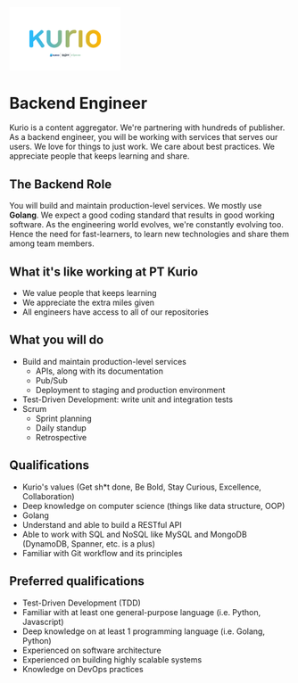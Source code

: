 <img src="logo-pt-kurio.png" alt="Logo" style="width: 200px;"/>

# Backend Engineer

Kurio is a content aggregator. We're partnering with hundreds of publisher. As a backend engineer, you will be working with services that serves our users. We love for things to just work. We care about best practices. We appreciate people that keeps learning and share.

## The Backend Role

You will build and maintain production-level services. We mostly use **Golang**. We expect a good coding standard that results in good working software. As the engineering world evolves, we're constantly evolving too. Hence the need for fast-learners, to learn new technologies and share them among team members.

## What it's like working at PT Kurio

- We value people that keeps learning
- We appreciate the extra miles given
- All engineers have access to all of our repositories

## What you will do

- Build and maintain production-level services
  - APIs, along with its documentation
  - Pub/Sub
  - Deployment to staging and production environment
- Test-Driven Development: write unit and integration tests
- Scrum
  - Sprint planning
  - Daily standup
  - Retrospective

## Qualifications

- Kurio's values (Get sh*t done, Be Bold, Stay Curious, Excellence, Collaboration)
- Deep knowledge on computer science (things like data structure, OOP)
- Golang
- Understand and able to build a RESTful API
- Able to work with SQL and NoSQL like MySQL and MongoDB (DynamoDB, Spanner, etc. is a plus)
- Familiar with Git workflow and its principles

## Preferred qualifications

- Test-Driven Development (TDD)
- Familiar with at least one general-purpose language (i.e. Python, Javascript)
- Deep knowledge on at least 1 programming language (i.e. Golang, Python)
- Experienced on software architecture
- Experienced on building highly scalable systems
- Knowledge on DevOps practices
